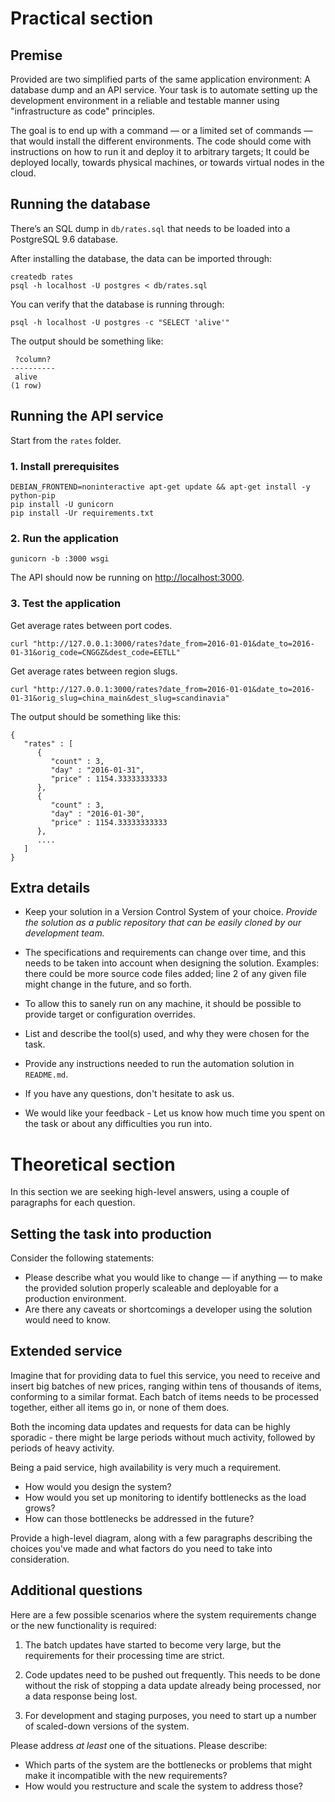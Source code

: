 # Practical section

## Premise

Provided are two simplified parts of the same application environment: A database dump and an API service. Your task is to automate setting up the development environment in a reliable and testable manner using "infrastructure as code" principles.

The goal is to end up with a command — or a limited set of commands — that would install the different environments. The code should come with instructions on how to run it and deploy it to arbitrary targets; It could be deployed locally, towards physical machines, or towards virtual nodes in the cloud.

## Running the database

There’s an SQL dump in `db/rates.sql` that needs to be loaded into a PostgreSQL 9.6 database.

After installing the database, the data can be imported through:

```
createdb rates
psql -h localhost -U postgres < db/rates.sql
```

You can verify that the database is running through:

```
psql -h localhost -U postgres -c "SELECT 'alive'"
```

The output should be something like:

```
 ?column?
----------
 alive
(1 row)
```

## Running the API service

Start from the `rates` folder.

### 1. Install prerequisites

```
DEBIAN_FRONTEND=noninteractive apt-get update && apt-get install -y python-pip
pip install -U gunicorn
pip install -Ur requirements.txt
```

### 2. Run the application
```
gunicorn -b :3000 wsgi
```

The API should now be running on [http://localhost:3000](http://localhost:3000).

### 3. Test the application

Get average rates between port codes.
```
curl "http://127.0.0.1:3000/rates?date_from=2016-01-01&date_to=2016-01-31&orig_code=CNGGZ&dest_code=EETLL"
```

Get average rates between region slugs.
```
curl "http://127.0.0.1:3000/rates?date_from=2016-01-01&date_to=2016-01-31&orig_slug=china_main&dest_slug=scandinavia"
```

The output should be something like this:

```
{
   "rates" : [
      {
         "count" : 3,
         "day" : "2016-01-31",
         "price" : 1154.33333333333
      },
      {
         "count" : 3,
         "day" : "2016-01-30",
         "price" : 1154.33333333333
      },
      ....
   ]
}
```

## Extra details

* Keep your solution in a Version Control System of your
  choice. *Provide the solution as a public repository that can be easily cloned by our development team.*

* The specifications and requirements can change over time, and this needs to be taken into account when designing the solution. Examples: there could be more source code files added; line 2 of any given file might change in the future, and so forth.

* To allow this to sanely run on any machine, it should be possible to provide target or configuration overrides.

* List and describe the tool(s) used, and why they were chosen for the task.

* Provide any instructions needed to run the automation solution in `README.md`.

* If you have any questions, don't hesitate to ask us.

* We would like your feedback - Let us know how much time you spent on the task or about any difficulties you run into.

# Theoretical section
In this section we are seeking high-level answers, using a couple of paragraphs for each question.

## Setting the task into production
Consider the following statements:

* Please describe what you would like to change — if anything —  to make the provided solution properly scaleable and deployable for a production environment.
* Are there any caveats or shortcomings a developer using the solution would need to know.

## Extended service

Imagine that for providing data to fuel this service, you need to receive and insert big batches of new prices, ranging within tens of thousands of items, conforming to a similar format. Each batch of items needs to be processed together, either all items go in, or none of them does.

Both the incoming data updates and requests for data can be highly sporadic - there might be large periods without much activity, followed by periods of heavy activity.

Being a paid service, high availability is very much a requirement.

* How would you design the system?
* How would you set up monitoring to identify bottlenecks as the load grows?
* How can those bottlenecks be addressed in the future?

Provide a high-level diagram, along with a few paragraphs describing the choices you've made and what factors do you need to take into consideration.

## Additional questions

Here are a few possible scenarios where the system requirements change or the new functionality is required:

1. The batch updates have started to become very large, but the requirements for their processing time are strict.

2. Code updates need to be pushed out frequently. This needs to be done without the risk of stopping a data update already being processed, nor a data response being lost.

3. For development and staging purposes, you need to start up a number of scaled-down versions of the system.

Please address *at least* one of the situations. Please describe:

- Which parts of the system are the bottlenecks or problems that might make it incompatible with the new requirements?
- How would you restructure and scale the system to address those?
